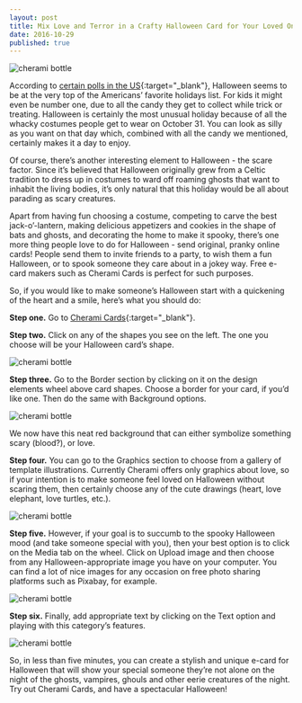 ```yaml
---
layout: post
title: Mix Love and Terror in a Crafty Halloween Card for Your Loved One
date: 2016-10-29
published: true
---
```


![cherami bottle](http://blog.cherami.cards/assets/img/halloween/cherami-halloween.png#center)

According to [certain polls in the US](http://www.theharrispoll.com/health-and-life/Americans-Weigh-In-on-Their-Favorite-Holiday.html){:target="_blank"}, Halloween seems to be at the very top of the Americans’ favorite holidays list. For kids it might even be number one, due to all the candy they get to collect while trick or treating. Halloween is certainly the most unusual holiday because of all the whacky costumes people get to wear on October 31. You can look as silly as you want on that day which, combined with all the candy we mentioned, certainly makes it a day to enjoy.


Of course, there’s another interesting element to Halloween - the scare factor. Since it’s believed that Halloween originally grew from a Celtic tradition to dress up in costumes to ward off roaming ghosts that want to inhabit the living bodies, it’s only natural that this holiday would be all about parading as scary creatures.


Apart from having fun choosing a costume, competing to carve the best jack-o’-lantern, making delicious appetizers and cookies in the shape of bats and ghosts, and decorating the home to make it spooky, there’s one more thing people love to do for Halloween - send original, pranky online cards! People send them to invite friends to a party, to wish them a fun Halloween, or to spook someone they care about in a jokey way. Free e-card makers such as Cherami Cards is perfect for such purposes.


So, if you would like to make someone’s Halloween start with a quickening of the heart and a smile, here’s what you should do:


__Step one.__ 
Go to [Cherami Cards](https://cherami.cards/love){:target="_blank"}.


__Step two.__ 
Click on any of the shapes you see on the left. The one you choose will be your Halloween card’s shape.

![cherami bottle](http://blog.cherami.cards/assets/img/halloween/cherami-halloween-step.png#center)

__Step three.__ 
Go to the Border section by clicking on it on the design elements wheel above card shapes. Choose a border for your card, if you’d like one. Then do the same with Background options.

![cherami bottle](http://blog.cherami.cards/assets/img/halloween/cherami-halloween-step-two.png#center)

We now have this neat red background that can either symbolize something scary (blood?), or love. 


__Step four.__ 
You can go to the Graphics section to choose from a gallery of template illustrations. Currently Cherami offers only graphics about love, so if your intention is to make someone feel loved on Halloween without scaring them, then certainly choose any of the cute drawings (heart, love elephant, love turtles, etc.).

![cherami bottle](http://blog.cherami.cards/assets/img/halloween/cherami-halloween-step-tree.png#center)

__Step five.__
However, if your goal is to succumb to the spooky Halloween mood (and take someone special with you), then your best option is to click on the Media tab on the wheel. Click on Upload image and then choose from any Halloween-appropriate image you have on your computer. You can find a lot of nice images for any occasion on free photo sharing platforms such as Pixabay, for example.

![cherami bottle](http://blog.cherami.cards/assets/img/halloween/cherami-halloween-step-four.png#center)

__Step six.__
Finally, add appropriate text by clicking on the Text option and playing with this category’s features. 

![cherami bottle](http://blog.cherami.cards/assets/img/halloween/cherami-halloween-step-five.png#center)

So, in less than five minutes, you can create a stylish and unique e-card for Halloween that will show your special someone they’re not alone on the night of the ghosts, vampires, ghouls and other eerie creatures of the night. Try out Cherami Cards, and have a spectacular Halloween!




